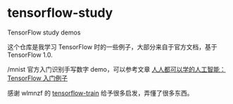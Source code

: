# tensorflow-study
TensorFlow study demos

这个仓库是我学习 TensorFlow 时的一些例子，大部分来自于官方文档，基于 TensorFlow 1.0.

/mnist 官方入门识别手写数字 demo，可以参考文章 [人人都可以学的人工智能：TensorFlow 入门例子
](http://www.imbeta.cn/ren-ren-du-ke-yi-xue-de-ren-gong-zhi-neng-tensorflow-ru-men-li-zi.html#ren-ren-du-ke-yi-xue-de-ren-gong-zhi-neng-tensorflow-ru-men-li-zi)



感谢 wlmnzf 的 [tensorflow-train](https://github.com/wlmnzf/tensorflow-train/tree/master/mnist) 给予很多启发，弄懂了很多东西。


